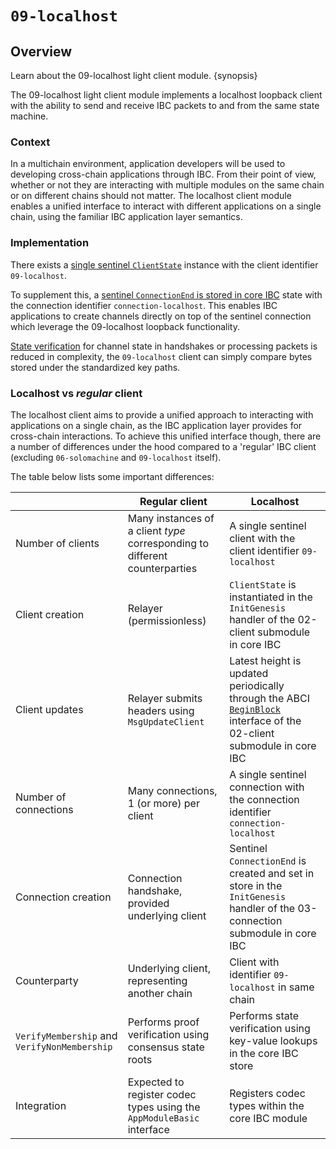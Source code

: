 <!--
order: 1
-->

# `09-localhost`

## Overview

Learn about the 09-localhost light client module. {synopsis}

The 09-localhost light client module implements a localhost loopback client with the ability to send and receive IBC packets to and from the same state machine.

### Context

In a multichain environment, application developers will be used to developing cross-chain applications through IBC. From their point of view, whether or not they are interacting with multiple modules on the same chain or on different chains should not matter. The localhost client module enables a unified interface to interact with different applications on a single chain, using the familiar IBC application layer semantics.

### Implementation

There exists a [single sentinel `ClientState`](./client-state.md) instance with the client identifier `09-localhost`.

To supplement this, a [sentinel `ConnectionEnd` is stored in core IBC](./connection.md) state with the connection identifier `connection-localhost`. This enables IBC applications to create channels directly on top of the sentinel connection which leverage the 09-localhost loopback functionality.

[State verification](./state-verification.md) for channel state in handshakes or processing packets is reduced in complexity, the `09-localhost` client can simply compare bytes stored under the standardized key paths.

### Localhost vs *regular* client

The localhost client aims to provide a unified approach to interacting with applications on a single chain, as the IBC application layer provides for cross-chain interactions. To achieve this unified interface though, there are a number of differences under the hood compared to a 'regular' IBC client (excluding `06-solomachine` and `09-localhost` itself).

The table below lists some important differences:

|                                              | Regular client | Localhost |
| -------------------------------------------- | --------------------------------------------------------------------------- | --------- |
| Number of clients                            | Many instances of a client *type* corresponding to different counterparties | A single sentinel client with the client identifier `09-localhost`|
| Client creation                              | Relayer (permissionless) | `ClientState` is instantiated in the `InitGenesis` handler of the 02-client submodule in core IBC |
| Client updates                               | Relayer submits headers using `MsgUpdateClient` | Latest height is updated periodically through the ABCI [`BeginBlock`](https://docs.cosmos.network/v0.47/building-modules/beginblock-endblock) interface of the 02-client submodule in core IBC |
| Number of connections                        | Many connections, 1 (or more) per client | A single sentinel connection with the connection identifier `connection-localhost` |
| Connection creation                          | Connection handshake, provided underlying client | Sentinel `ConnectionEnd` is created and set in store in the `InitGenesis` handler of the 03-connection submodule in core IBC |
| Counterparty                                 | Underlying client, representing another chain | Client with identifier `09-localhost` in same chain |
| `VerifyMembership` and `VerifyNonMembership` | Performs proof verification using consensus state roots | Performs state verification using key-value lookups in the core IBC store |
| Integration | Expected to register codec types using the `AppModuleBasic` interface | Registers codec types within the core IBC module |
